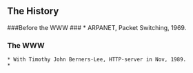 ## The History ##
###Before the WWW ###
    * ARPANET, Packet Switching, 1969.

### The WWW ###
    * With Timothy John Berners-Lee, HTTP-server in Nov, 1989.
    * 

